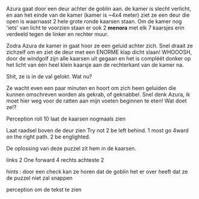 Azura gaat door een deur achter de goblin aan. de kamer is slecht verlicht, en aan het einde van de kamer (kamer is ~4x4 meter) ziet ze een deur die open is waarnaast 2 hele grote ronde kaarsen staan. Om de kamer nog 'iets' van licht te voorzien staan er ook 2 **menora** met elk 7 kaarsjes erin verdeeld tegen de linker en rechter muur.


Zodra Azura de kamer in gaat hoor ze een geluid achter zich. Snel draait ze zichzelf om en ziet de deur met een ENORME klap dicht slaan! WHOOOSH, door de windgolf zijn alle kaarsen uit gegaan en het is compléét donker op het licht van één heel klein kaarsje aan de rechterkant van de kamer na.

Shit, ze is in de val gelokt. Wat nu?

Ze wacht even een paar minuten en hoort om zich heen geluiden die kunnen omschreven worden als gekrab, of geknabbel.  Snel denk Azura, ik moet hier weg voor de ratten aan mijn voeten beginnen te eten! Wat doet ze!?

Perception roll  10 laat de kaarsen nogmaals zien

Laat raadsel  boven de deur zien
Try not 2 be left behind. 1 most go 4ward on the right path. 2 be englighted.

De oplossing van deze puzzel zit hem in de kaarsen.

links 2
One forward
4 rechts
achteste 2


hints : door een check kan ze horen dat de goblin het er over heeft dat ze de puzzel niet zal snappen

perception om de tekst te zien